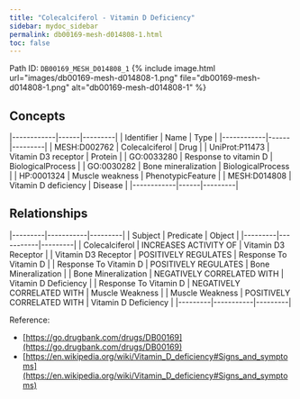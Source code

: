 ```yaml
---
title: "Colecalciferol - Vitamin D Deficiency"
sidebar: mydoc_sidebar
permalink: db00169-mesh-d014808-1.html
toc: false 
---
```



Path ID: `DB00169_MESH_D014808_1`
{% include image.html url="images/db00169-mesh-d014808-1.png" file="db00169-mesh-d014808-1.png" alt="db00169-mesh-d014808-1" %}

## Concepts

|------------|------|---------|
| Identifier | Name | Type    |
|------------|------|---------|
| MESH:D002762 | Colecalciferol | Drug |
| UniProt:P11473 | Vitamin D3 receptor | Protein |
| GO:0033280 | Response to vitamin D | BiologicalProcess |
| GO:0030282 | Bone mineralization | BiologicalProcess |
| HP:0001324 | Muscle weakness | PhenotypicFeature |
| MESH:D014808 | Vitamin D deficiency | Disease |
|------------|------|---------|

## Relationships

|---------|-----------|---------|
| Subject | Predicate | Object  |
|---------|-----------|---------|
| Colecalciferol | INCREASES ACTIVITY OF | Vitamin D3 Receptor |
| Vitamin D3 Receptor | POSITIVELY REGULATES | Response To Vitamin D |
| Response To Vitamin D | POSITIVELY REGULATES | Bone Mineralization |
| Bone Mineralization | NEGATIVELY CORRELATED WITH | Vitamin D Deficiency |
| Response To Vitamin D | NEGATIVELY CORRELATED WITH | Muscle Weakness |
| Muscle Weakness | POSITIVELY CORRELATED WITH | Vitamin D Deficiency |
|---------|-----------|---------|

Reference: 
  - [https://go.drugbank.com/drugs/DB00169](https://go.drugbank.com/drugs/DB00169)
  - [https://en.wikipedia.org/wiki/Vitamin_D_deficiency#Signs_and_symptoms](https://en.wikipedia.org/wiki/Vitamin_D_deficiency#Signs_and_symptoms)
